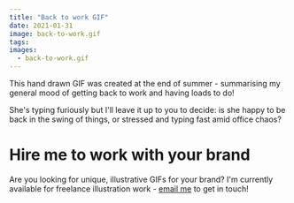 ```yaml
---
title: "Back to work GIF"
date: 2021-01-31
image: back-to-work.gif
tags:
images:
  - back-to-work.gif
---
```


This hand drawn GIF was created at the end of summer - summarising my general mood of getting back to work and having loads to do!

She's typing furiously but I'll leave it up to you to decide: is she happy to be back in the swing of things, or stressed and typing fast amid office chaos?

# Hire me to work with your brand
Are you looking for unique, illustrative GIFs for your brand? I'm currently available for freelance illustration work - [email me](mailto:vicky.hughes@hotmail.com) to get in touch!